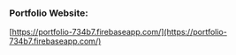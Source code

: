 ### Portfolio Website:    
[https://portfolio-734b7.firebaseapp.com/](https://portfolio-734b7.firebaseapp.com/)

